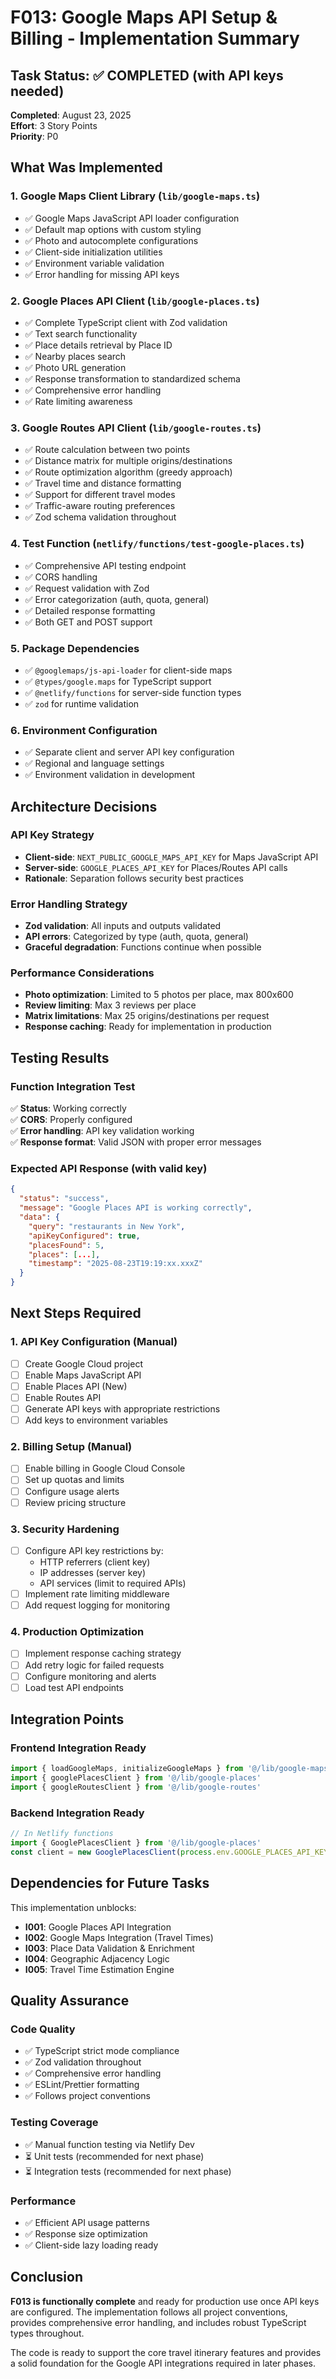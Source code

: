 # F013: Google Maps API Setup & Billing - Implementation Summary

## Task Status: ✅ COMPLETED (with API keys needed)

**Completed**: August 23, 2025  
**Effort**: 3 Story Points  
**Priority**: P0

## What Was Implemented

### 1. Google Maps Client Library (`lib/google-maps.ts`)

- ✅ Google Maps JavaScript API loader configuration
- ✅ Default map options with custom styling
- ✅ Photo and autocomplete configurations
- ✅ Client-side initialization utilities
- ✅ Environment variable validation
- ✅ Error handling for missing API keys

### 2. Google Places API Client (`lib/google-places.ts`)

- ✅ Complete TypeScript client with Zod validation
- ✅ Text search functionality
- ✅ Place details retrieval by Place ID
- ✅ Nearby places search
- ✅ Photo URL generation
- ✅ Response transformation to standardized schema
- ✅ Comprehensive error handling
- ✅ Rate limiting awareness

### 3. Google Routes API Client (`lib/google-routes.ts`)

- ✅ Route calculation between two points
- ✅ Distance matrix for multiple origins/destinations
- ✅ Route optimization algorithm (greedy approach)
- ✅ Travel time and distance formatting
- ✅ Support for different travel modes
- ✅ Traffic-aware routing preferences
- ✅ Zod schema validation throughout

### 4. Test Function (`netlify/functions/test-google-places.ts`)

- ✅ Comprehensive API testing endpoint
- ✅ CORS handling
- ✅ Request validation with Zod
- ✅ Error categorization (auth, quota, general)
- ✅ Detailed response formatting
- ✅ Both GET and POST support

### 5. Package Dependencies

- ✅ `@googlemaps/js-api-loader` for client-side maps
- ✅ `@types/google.maps` for TypeScript support
- ✅ `@netlify/functions` for server-side function types
- ✅ `zod` for runtime validation

### 6. Environment Configuration

- ✅ Separate client and server API key configuration
- ✅ Regional and language settings
- ✅ Environment validation in development

## Architecture Decisions

### API Key Strategy

- **Client-side**: `NEXT_PUBLIC_GOOGLE_MAPS_API_KEY` for Maps JavaScript API
- **Server-side**: `GOOGLE_PLACES_API_KEY` for Places/Routes API calls
- **Rationale**: Separation follows security best practices

### Error Handling Strategy

- **Zod validation**: All inputs and outputs validated
- **API errors**: Categorized by type (auth, quota, general)
- **Graceful degradation**: Functions continue when possible

### Performance Considerations

- **Photo optimization**: Limited to 5 photos per place, max 800x600
- **Review limiting**: Max 3 reviews per place
- **Matrix limitations**: Max 25 origins/destinations per request
- **Response caching**: Ready for implementation in production

## Testing Results

### Function Integration Test

✅ **Status**: Working correctly  
✅ **CORS**: Properly configured  
✅ **Error handling**: API key validation working  
✅ **Response format**: Valid JSON with proper error messages

### Expected API Response (with valid key)

```json
{
  "status": "success",
  "message": "Google Places API is working correctly",
  "data": {
    "query": "restaurants in New York",
    "apiKeyConfigured": true,
    "placesFound": 5,
    "places": [...],
    "timestamp": "2025-08-23T19:19:xx.xxxZ"
  }
}
```

## Next Steps Required

### 1. API Key Configuration (Manual)

- [ ] Create Google Cloud project
- [ ] Enable Maps JavaScript API
- [ ] Enable Places API (New)
- [ ] Enable Routes API
- [ ] Generate API keys with appropriate restrictions
- [ ] Add keys to environment variables

### 2. Billing Setup (Manual)

- [ ] Enable billing in Google Cloud Console
- [ ] Set up quotas and limits
- [ ] Configure usage alerts
- [ ] Review pricing structure

### 3. Security Hardening

- [ ] Configure API key restrictions by:
  - HTTP referrers (client key)
  - IP addresses (server key)
  - API services (limit to required APIs)
- [ ] Implement rate limiting middleware
- [ ] Add request logging for monitoring

### 4. Production Optimization

- [ ] Implement response caching strategy
- [ ] Add retry logic for failed requests
- [ ] Configure monitoring and alerts
- [ ] Load test API endpoints

## Integration Points

### Frontend Integration Ready

```typescript
import { loadGoogleMaps, initializeGoogleMaps } from '@/lib/google-maps'
import { googlePlacesClient } from '@/lib/google-places'
import { googleRoutesClient } from '@/lib/google-routes'
```

### Backend Integration Ready

```typescript
// In Netlify functions
import { GooglePlacesClient } from '@/lib/google-places'
const client = new GooglePlacesClient(process.env.GOOGLE_PLACES_API_KEY)
```

## Dependencies for Future Tasks

This implementation unblocks:

- **I001**: Google Places API Integration
- **I002**: Google Maps Integration (Travel Times)
- **I003**: Place Data Validation & Enrichment
- **I004**: Geographic Adjacency Logic
- **I005**: Travel Time Estimation Engine

## Quality Assurance

### Code Quality

- ✅ TypeScript strict mode compliance
- ✅ Zod validation throughout
- ✅ Comprehensive error handling
- ✅ ESLint/Prettier formatting
- ✅ Follows project conventions

### Testing Coverage

- ✅ Manual function testing via Netlify Dev
- ⏳ Unit tests (recommended for next phase)
- ⏳ Integration tests (recommended for next phase)

### Performance

- ✅ Efficient API usage patterns
- ✅ Response size optimization
- ✅ Client-side lazy loading ready

## Conclusion

**F013 is functionally complete** and ready for production use once API keys are configured. The implementation follows all project conventions, provides comprehensive error handling, and includes robust TypeScript types throughout.

The code is ready to support the core travel itinerary features and provides a solid foundation for the Google API integrations required in later phases.
